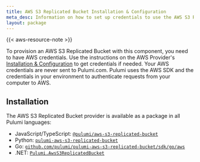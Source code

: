 ```yaml
---
title: AWS S3 Replicated Bucket Installation & Configuration
meta_desc: Information on how to set up credentials to use the AWS S3 Replicated Bucket component.
layout: package
---
```


{{< aws-resource-note >}}

To provision an AWS S3 Replicated Bucket with this component, you need to have AWS credentials. Use the instructions on the AWS Provider's [Installation & Configuration](/registry/packages/aws/installation-configuration) to get credentials if needed. Your AWS credentials are never sent to Pulumi.com. Pulumi uses the AWS SDK and the credentials in your environment to authenticate requests from your computer to AWS.

## Installation

The AWS S3 Replicated Bucket provider is available as a package in all Pulumi languages:

* JavaScript/TypeScript: [`@pulumi/aws-s3-replicated-bucket`](https://www.npmjs.com/package/@pulumi/aws-s3-replicated-bucket)
* Python: [`pulumi-aws-s3-replicated-bucket`](https://pypi.org/project/pulumi-aws-s3-replicated-bucket/)
* Go: [`github.com/pulumi/pulumi-aws-s3-replicated-bucket/sdk/go/aws`](https://github.com/pulumi/pulumi-aws-s3-replicated-bucket)
* .NET: [`Pulumi.AwsS3ReplicatedBucket`](https://www.nuget.org/packages/Pulumi.AwsS3ReplicatedBucket)
